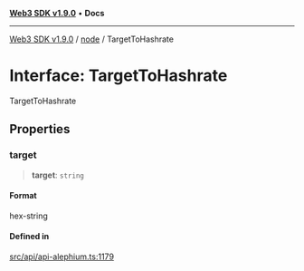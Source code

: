 [**Web3 SDK v1.9.0**](../../../README.md) • **Docs**

***

[Web3 SDK v1.9.0](../../../globals.md) / [node](../README.md) / TargetToHashrate

# Interface: TargetToHashrate

TargetToHashrate

## Properties

### target

> **target**: `string`

#### Format

hex-string

#### Defined in

[src/api/api-alephium.ts:1179](https://github.com/Mystic-Nayy/alephium-web3/blob/ee41f5e0e7d7fb0b155fe62f05b2ac03772895ca/packages/web3/src/api/api-alephium.ts#L1179)
